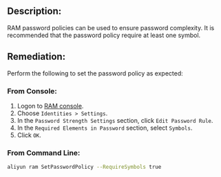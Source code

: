 ## Description:

RAM password policies can be used to ensure password complexity. It is recommended that the password policy require at least one symbol.

## Remediation:

Perform the following to set the password policy as expected:

### From Console:

1. Logon to [RAM console](https://ram.console.aliyun.com/overview).
2. Choose `Identities > Settings`.
3. In the `Password Strength Settings` section, click `Edit Password Rule`.
4. In the `Required Elements in Password` section, select `Symbols`.
5. Click `OK`.

### From Command Line:

```bash
aliyun ram SetPasswordPolicy --RequireSymbols true
```